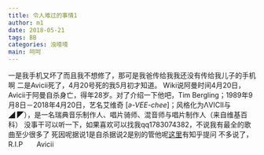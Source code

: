```yaml
---
title: 令人难过的事情1
author: m1
date: 2018-05-21
tags: BB
categories: 浊喳喳
main: 呵呵
---
```

一是我手机又坏了而且我不想修了，那可是我爸传给我我还没有传给我儿子的手机啊
二是Avicii死了，4月20号死的我5月初才知道。
Wiki说阿曼时间4月20日，Avicii于阿曼自杀身亡，得年28岁。对了介绍一下他吧，Tim Bergling；1989年9月8日－2018年4月20日，艺名艾维奇 [_ə-VEE-chee_]；风格化为ΛVICII与◢ ◤），是一名瑞典音乐制作人、唱片骑师、混音师与唱片制作人（来自维基百科）
没事干可以听一下，如果喜欢可以找我qq1783074382，不说我有最全的歌曲至少很多了
死因呢据说1是自杀据说2是别的管他呢[这里](https://www.zhihu.com/question/274082738)有知乎提问
不多说了，R.I.P　　Avicii